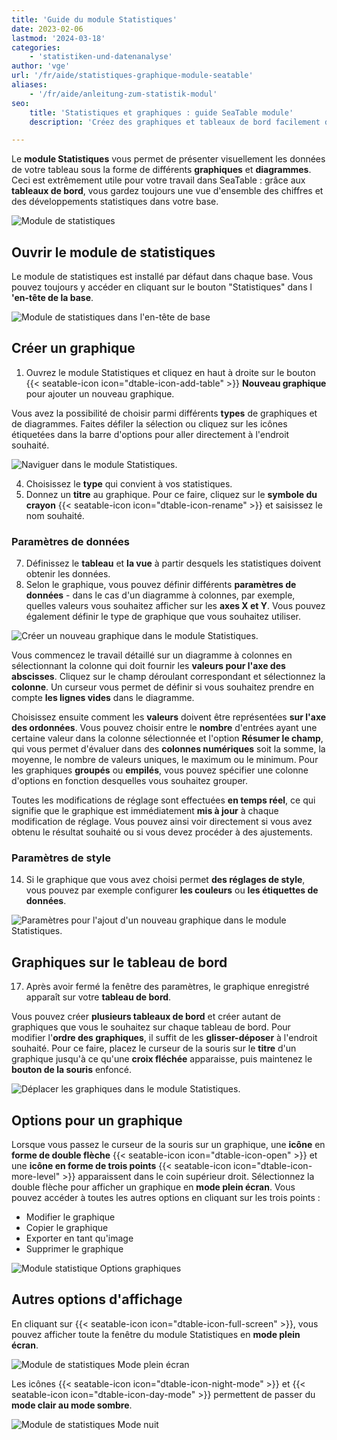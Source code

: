 ```yaml
---
title: 'Guide du module Statistiques'
date: 2023-02-06
lastmod: '2024-03-18'
categories:
    - 'statistiken-und-datenanalyse'
author: 'vge'
url: '/fr/aide/statistiques-graphique-module-seatable'
aliases:
    - '/fr/aide/anleitung-zum-statistik-modul'
seo:
    title: 'Statistiques et graphiques : guide SeaTable module'
    description: 'Créez des graphiques et tableaux de bord facilement dans SeaTable, analysez vos données, suivez l’évolution et adaptez la visualisation à vos besoins.'

---
```


Le **module Statistiques** vous permet de présenter visuellement les données de votre tableau sous la forme de différents **graphiques** et **diagrammes**. Ceci est extrêmement utile pour votre travail dans SeaTable : grâce aux **tableaux de bord**, vous gardez toujours une vue d'ensemble des chiffres et des développements statistiques dans votre base.

![Module de statistiques](images/erweitertes-statistik-plugin-release-notes.gif)

## Ouvrir le module de statistiques

Le module de statistiques est installé par défaut dans chaque base. Vous pouvez toujours y accéder en cliquant sur le bouton "Statistiques" dans l **'en-tête de la base**.

![Module de statistiques dans l'en-tête de base](images/statistic-plugin-in-base-header.jpg)

## Créer un graphique

1. Ouvrez le module Statistiques et cliquez en haut à droite sur le bouton {{< seatable-icon icon="dtable-icon-add-table" >}} **Nouveau graphique** pour ajouter un nouveau graphique.

Vous avez la possibilité de choisir parmi différents **types** de graphiques et de diagrammes. Faites défiler la sélection ou cliquez sur les icônes étiquetées dans la barre d'options pour aller directement à l'endroit souhaité.

![Naviguer dans le module Statistiques.](images/Navigieren-im-Statistik-Plugin-1.png)

4. Choisissez le **type** qui convient à vos statistiques.
5. Donnez un **titre** au graphique. Pour ce faire, cliquez sur le **symbole du crayon** {{< seatable-icon icon="dtable-icon-rename" >}} et saisissez le nom souhaité.

### Paramètres de données

7. Définissez le **tableau** et **la vue** à partir desquels les statistiques doivent obtenir les données.
8. Selon le graphique, vous pouvez définir différents **paramètres de données** - dans le cas d'un diagramme à colonnes, par exemple, quelles valeurs vous souhaitez afficher sur les **axes X et Y**. Vous pouvez également définir le type de graphique que vous souhaitez utiliser.

![Créer un nouveau graphique dans le module Statistiques.](images/Dateneinstellungen.png)

Vous commencez le travail détaillé sur un diagramme à colonnes en sélectionnant la colonne qui doit fournir les **valeurs pour l'axe des abscisses**. Cliquez sur le champ déroulant correspondant et sélectionnez la **colonne**. Un curseur vous permet de définir si vous souhaitez prendre en compte **les lignes vides** dans le diagramme.

Choisissez ensuite comment les **valeurs** doivent être représentées **sur l'axe des ordonnées**. Vous pouvez choisir entre le **nombre** d'entrées ayant une certaine valeur dans la colonne sélectionnée et l'option **Résumer le champ**, qui vous permet d'évaluer dans des **colonnes numériques** soit la somme, la moyenne, le nombre de valeurs uniques, le maximum ou le minimum. Pour les graphiques **groupés** ou **empilés**, vous pouvez spécifier une colonne d'options en fonction desquelles vous souhaitez grouper.

Toutes les modifications de réglage sont effectuées **en temps réel**, ce qui signifie que le graphique est immédiatement **mis à jour** à chaque modification de réglage. Vous pouvez ainsi voir directement si vous avez obtenu le résultat souhaité ou si vous devez procéder à des ajustements.

### Paramètres de style

14. Si le graphique que vous avez choisi permet **des réglages de style**, vous pouvez par exemple configurer **les couleurs** ou **les étiquettes de données**.

![Paramètres pour l'ajout d'un nouveau graphique dans le module Statistiques.](images/Stileinstellungen.png)

## Graphiques sur le tableau de bord

17. Après avoir fermé la fenêtre des paramètres, le graphique enregistré apparaît sur votre **tableau de bord**.

Vous pouvez créer **plusieurs tableaux de bord** et créer autant de graphiques que vous le souhaitez sur chaque tableau de bord. Pour modifier l'**ordre des graphiques**, il suffit de les **glisser-déposer** à l'endroit souhaité. Pour ce faire, placez le curseur de la souris sur le **titre** d'un graphique jusqu'à ce qu'une **croix fléchée** apparaisse, puis maintenez le **bouton de la souris** enfoncé.

![Déplacer les graphiques dans le module Statistiques.](images/Dashboard_Sortierung_Statistik-Plugin.gif)

## Options pour un graphique

Lorsque vous passez le curseur de la souris sur un graphique, une **icône** en **forme de double flèche** {{< seatable-icon icon="dtable-icon-open" >}} et une **icône en forme de trois points** {{< seatable-icon icon="dtable-icon-more-level" >}} apparaissent dans le coin supérieur droit. Sélectionnez la double flèche pour afficher un graphique en **mode plein écran**. Vous pouvez accéder à toutes les autres options en cliquant sur les trois points :

- Modifier le graphique
- Copier le graphique
- Exporter en tant qu'image
- Supprimer le graphique

![Module statistique Options graphiques](images/Statistik-Plugin-Grafik-Optionen.gif)

## Autres options d'affichage

En cliquant sur {{< seatable-icon icon="dtable-icon-full-screen" >}}, vous pouvez afficher toute la fenêtre du module Statistiques en **mode plein écran**.

![Module de statistiques Mode plein écran](images/Statistik-Plugin-Vollbildmodus.gif)

Les icônes {{< seatable-icon icon="dtable-icon-night-mode" >}} et {{< seatable-icon icon="dtable-icon-day-mode" >}} permettent de passer du **mode clair au mode sombre**.

![Module de statistiques Mode nuit](images/Statistik-Plugin-dark-mode.png)
